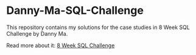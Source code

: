 # Danny-Ma-SQL-Challenge


This repository contains my solutions for the case studies in 8 Week SQL Challenge by Danny Ma.

Read more about it: [8 Week SQL Challenge](https://8weeksqlchallenge.com/getting-started/)

